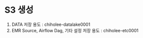 # S3 생성
1. DATA 저장 용도 : chiholee-datalake0001
1. EMR Source, Airflow Dag, 기타 설정 저장 용도 : chiholee-etc0001 
 